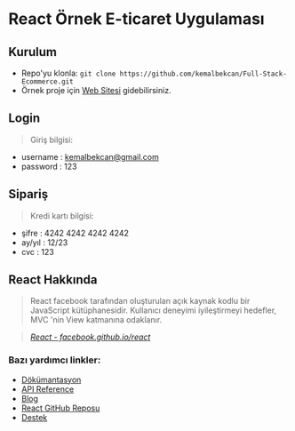 # React Örnek E-ticaret Uygulaması

## Kurulum

- Repo'yu klonla: `git clone https://github.com/kemalbekcan/Full-Stack-Ecommerce.git`
- Örnek proje için <a href="https://kemalproje.herokuapp.com/">Web Sitesi</a> gidebilirsiniz.

## Login
> Giriş bilgisi:
 - username : kemalbekcan@gmail.com
 - password : 123

## Sipariş
> Kredi kartı bilgisi:
 - şifre : 4242 4242 4242 4242
 - ay/yıl : 12/23 
 - cvc : 123
 
## React Hakkında
> React facebook tarafından oluşturulan açık kaynak kodlu bir JavaScript kütüphanesidir. Kullanıcı deneyimi iyileştirmeyi hedefler, MVC 'nin View katmanına odaklanır.

> _[React - facebook.github.io/react](http://facebook.github.io/react)_

### Bazı yardımcı linkler:

* [Dökümantasyon](http://facebook.github.io/react/docs/getting-started.html)
* [API Reference](http://facebook.github.io/react/docs/reference.html)
* [Blog](http://facebook.github.io/react/blog/)
* [React GitHub Reposu](https://github.com/facebook/react)
* [Destek](http://facebook.github.io/react/support.html)
